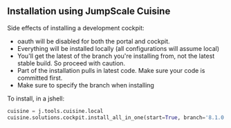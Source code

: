 ## Installation using JumpScale Cuisine

Side effects of installing a development cockpit:
 - oauth will be disabled for both the portal and cockpit.
 - Everything will be installed locally (all configurations will assume local)
 - You'll get the latest of the branch you're installing from, not the latest stable build. So proceed with caution.
 - Part of the installation pulls in latest code. Make sure your code is committed first.
 - Make sure to specify the branch when installing


To install, in a jshell:
```python
cuisine = j.tools.cuisine.local
cuisine.solutions.cockpit.install_all_in_one(start=True, branch='8.1.0', reset=True)
```
